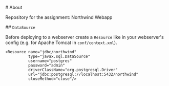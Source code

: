 \# About

Repository for the assignment: Northwind Webapp

\#\# `DataSource`

Before deploying to a webserver create a `Resource` like in your webserver's config (e.g. for Apache Tomcat in `conf/context.xml`).

```
<Resource name="jdbc/northwind"
          type="javax.sql.DataSource"
          username="postgres"
          password="admin"
          driverClassName="org.postgresql.Driver"
          url="jdbc:postgresql://localhost:5432/northwind"
          closeMethod="close"/>
```

